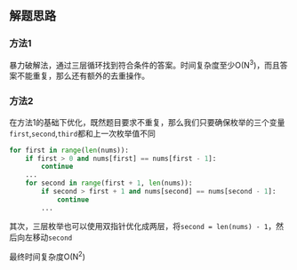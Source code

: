 ## 解题思路

### 方法1
暴力破解法，通过三层循环找到符合条件的答案。时间复杂度至少O(N<sup>3</sup>)，而且答案不能重复，那么还有额外的去重操作。

### 方法2
在方法1的基础下优化，既然题目要求不重复，那么我们只要确保枚举的三个变量`first`,`second`,`third`都和上一次枚举值不同

```python
for first in range(len(nums)):
    if first > 0 and nums[first] == nums[first - 1]:
        continue
    ...
    for second in range(first + 1, len(nums)):
        if second > first + 1 and nums[second] == nums[second - 1]:
            continue
        ...
```

其次，三层枚举也可以使用双指针优化成两层，将`second = len(nums) - 1`，然后向左移动`second`

最终时间复杂度O(N<sup>2</sup>)